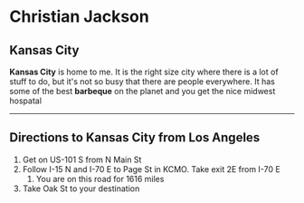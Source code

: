 # Christian Jackson
## Kansas City

**Kansas City** is home to me. It is the right size city where there is a lot of stuff to do, but it's not so busy that there are people everywhere. It has some of the best **barbeque** on the planet and you get the nice midwest hospatal

---
## Directions to Kansas City from Los Angeles
1. Get on US-101 S from N Main St
1. Follow I-15 N and I-70 E to Page St in KCMO. Take exit 2E from I-70 E
    1. You are on this road for 1616 miles
1. Take Oak St to your destination